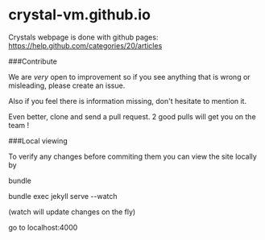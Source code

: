 # crystal-vm.github.io


Crystals webpage is done with github pages: https://help.github.com/categories/20/articles

###Contribute

We are _very_ open to improvement so if you see anything that is wrong or misleading, please create an issue.

Also if you feel there is information missing, don't hesitate to mention it.

Even better, clone and send a pull request. 2 good pulls will get you on the team !

###Local viewing

To verify any changes before commiting them you can view the site locally by

bundle

bundle exec jekyll serve --watch

(watch will update changes on the fly)

go to localhost:4000


